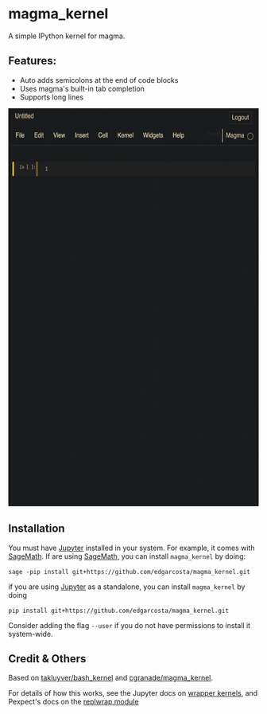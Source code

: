 # magma_kernel

A simple IPython kernel for magma.

## Features:

- Auto adds semicolons at the end of code blocks
- Uses magma's built-in tab completion
- Supports long lines

<img src="https://raw.githubusercontent.com/edgarcosta/i/master/magma_kernel.gif" height="800">

## Installation

You must have [Jupyter](https://jupyter.org/) installed in your system. For example, it comes with
[SageMath](http://www.sagemath.org/).
If are using [SageMath](http://www.sagemath.org/), you can install `magma_kernel` by doing:

```
sage -pip install git+https://github.com/edgarcosta/magma_kernel.git
```

if you are using [Jupyter](https://jupyter.org/) as a standalone, you can install `magma_kernel` by doing

```
pip install git+https://github.com/edgarcosta/magma_kernel.git
```

Consider adding the flag `--user` if you do not have permissions to install it system-wide.



## Credit & Others
Based on [takluyver/bash_kernel](https://github.com/takluyver/bash_kernel) and [cgranade/magma_kernel](https://github.com/cgranade/magma_kernel).

For details of how this works, see the Jupyter docs on 
[wrapper kernels](http://jupyter-client.readthedocs.org/en/latest/wrapperkernels.html), and
Pexpect's docs on the [replwrap module](http://pexpect.readthedocs.org/en/latest/api/replwrap.html)

